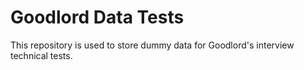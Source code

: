 # Goodlord Data Tests
This repository is used to store dummy data for Goodlord's interview technical tests.
